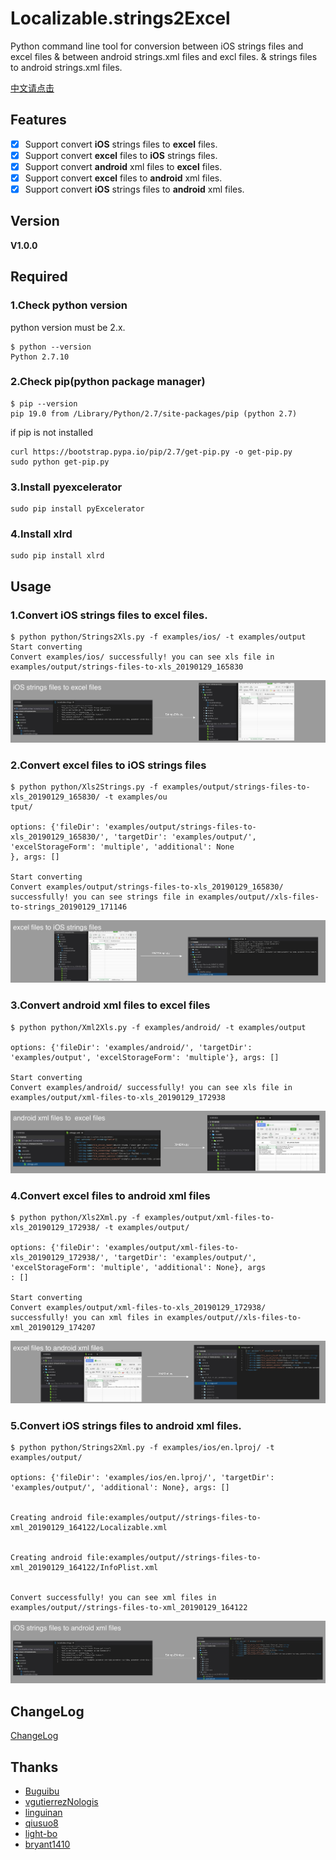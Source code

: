 # Localizable.strings2Excel

Python command line tool for conversion between iOS strings files and excel files & between android strings.xml files and excl files. & strings files to android strings.xml files.

[中文请点击](https://github.com/CatchZeng/Localizable.strings2Excel/blob/master/README-CN.md)

## Features

- [x] Support convert **iOS** strings files to **excel** files.
- [x] Support convert **excel** files to **iOS** strings files.
- [x] Support convert **android** xml files to **excel** files.
- [x] Support convert **excel** files to **android** xml files.
- [x] Support convert **iOS** strings files to **android** xml files.

## Version

**V1.0.0**

## Required

### 1.Check python version

python version must be 2.x.

```
$ python --version
Python 2.7.10
```

### 2.Check pip(python package manager)

```
$ pip --version
pip 19.0 from /Library/Python/2.7/site-packages/pip (python 2.7)
```

if pip is not installed

```
curl https://bootstrap.pypa.io/pip/2.7/get-pip.py -o get-pip.py
sudo python get-pip.py
```

### 3.Install pyexcelerator

```
sudo pip install pyExcelerator
```

### 4.Install xlrd

```
sudo pip install xlrd
```

## Usage

### 1.Convert **iOS** strings files to **excel** files.

```
$ python python/Strings2Xls.py -f examples/ios/ -t examples/output
Start converting
Convert examples/ios/ successfully! you can see xls file in examples/output/strings-files-to-xls_20190129_165830
```

![](imgs/1.0.0/strings-2-xls.jpg)

### 2.Convert **excel** files to **iOS** strings files

```
$ python python/Xls2Strings.py -f examples/output/strings-files-to-xls_20190129_165830/ -t examples/ou
tput/

options: {'fileDir': 'examples/output/strings-files-to-xls_20190129_165830/', 'targetDir': 'examples/output/', 'excelStorageForm': 'multiple', 'additional': None
}, args: []

Start converting
Convert examples/output/strings-files-to-xls_20190129_165830/ successfully! you can see strings file in examples/output//xls-files-to-strings_20190129_171146
```

![](imgs/1.0.0/xls-2-strings.jpg)

### 3.Convert **android** xml files to **excel** files

```
$ python python/Xml2Xls.py -f examples/android/ -t examples/output

options: {'fileDir': 'examples/android/', 'targetDir': 'examples/output', 'excelStorageForm': 'multiple'}, args: []

Start converting
Convert examples/android/ successfully! you can see xls file in examples/output/xml-files-to-xls_20190129_172938
```

![](imgs/1.0.0/xml-2-xls.jpg)

### 4.Convert **excel** files to **android** xml files

```
$ python python/Xls2Xml.py -f examples/output/xml-files-to-xls_20190129_172938/ -t examples/output/

options: {'fileDir': 'examples/output/xml-files-to-xls_20190129_172938/', 'targetDir': 'examples/output/', 'excelStorageForm': 'multiple', 'additional': None}, args
: []

Start converting
Convert examples/output/xml-files-to-xls_20190129_172938/ successfully! you can xml files in examples/output//xls-files-to-xml_20190129_174207
```

![](imgs/1.0.0/xls-2-xml.jpg)

### 5.Convert **iOS** strings files to **android** xml files.

```shell
$ python python/Strings2Xml.py -f examples/ios/en.lproj/ -t examples/output/

options: {'fileDir': 'examples/ios/en.lproj/', 'targetDir': 'examples/output/', 'additional': None}, args: []


Creating android file:examples/output//strings-files-to-xml_20190129_164122/Localizable.xml


Creating android file:examples/output//strings-files-to-xml_20190129_164122/InfoPlist.xml


Convert successfully! you can see xml files in examples/output//strings-files-to-xml_20190129_164122

```

![](imgs/1.0.0/strings-2-xml.jpg)

## ChangeLog

[ChangeLog](https://github.com/CatchZeng/Localizable.strings2Excel/blob/master/CHANGELOG.md)

## Thanks

- [Buguibu](https://github.com/buguibu)
- [vgutierrezNologis](https://github.com/vgutierrezNologis)
- [linguinan](https://github.com/linguinan)
- [qiusuo8](https://github.com/qiusuo8)
- [light-bo](https://github.com/light-bo)
- [bryant1410](https://github.com/bryant1410)
